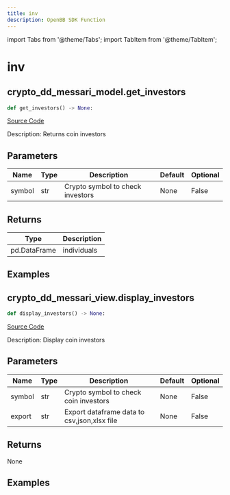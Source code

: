 ```yaml
---
title: inv
description: OpenBB SDK Function
---
```


import Tabs from '@theme/Tabs';
import TabItem from '@theme/TabItem';

# inv

<Tabs>
<TabItem value="model" label="Model" default>

## crypto_dd_messari_model.get_investors

```python title='openbb_terminal/decorators.py'
def get_investors() -> None:
```
[Source Code](https://github.com/OpenBB-finance/OpenBBTerminal/tree/main/openbb_terminal/decorators.py#L487)

Description: Returns coin investors

## Parameters

| Name | Type | Description | Default | Optional |
| ---- | ---- | ----------- | ------- | -------- |
| symbol | str | Crypto symbol to check investors | None | False |

## Returns

| Type | Description |
| ---- | ----------- |
| pd.DataFrame | individuals |

## Examples



</TabItem>
<TabItem value="view" label="View">

## crypto_dd_messari_view.display_investors

```python title='openbb_terminal/decorators.py'
def display_investors() -> None:
```
[Source Code](https://github.com/OpenBB-finance/OpenBBTerminal/tree/main/openbb_terminal/decorators.py#L498)

Description: Display coin investors

## Parameters

| Name | Type | Description | Default | Optional |
| ---- | ---- | ----------- | ------- | -------- |
| symbol | str | Crypto symbol to check coin investors | None | False |
| export | str | Export dataframe data to csv,json,xlsx file | None | False |

## Returns

None

## Examples



</TabItem>
</Tabs>